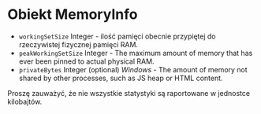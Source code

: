 # Obiekt MemoryInfo

* `workingSetSize` Integer - ilość pamięci obecnie przypiętej do rzeczywistej fizycznej pamięci RAM.
* `peakWorkingSetSize` Integer - The maximum amount of memory that has ever been pinned to actual physical RAM.
* `privateBytes` Integer (optional) _Windows_ - The amount of memory not shared by other processes, such as JS heap or HTML content.

Proszę zauważyć, że nie wszystkie statystyki są raportowane w jednostce kilobajtów.
